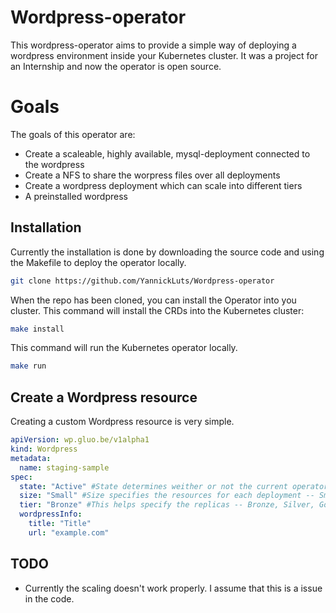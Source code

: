 # Wordpress-operator

This wordpress-operator aims to provide a simple way of deploying a wordpress environment inside your Kubernetes cluster.
It was a project for an Internship and now the operator is open source.

# Goals
The goals of this operator are:

 - Create a scaleable, highly available, mysql-deployment connected to the wordpress
 - Create a NFS to share the worpress files over all deployments
 - Create a wordpress deployment which can scale into different tiers
 - A preinstalled wordpress

## Installation
Currently the installation is done by downloading the source code and using the Makefile to deploy the operator locally.

```bash
git clone https://github.com/YannickLuts/Wordpress-operator
```
When the repo has been cloned, you can install the Operator into you cluster.
This command will install the CRDs into the Kubernetes cluster:
```bash
make install
```
This command will run the Kubernetes operator locally.
```bash
make run
```
## Create a Wordpress resource
Creating a custom Wordpress resource is very simple.

```yaml
apiVersion: wp.gluo.be/v1alpha1
kind: Wordpress
metadata:
  name: staging-sample
spec:
  state: "Active" #State determines weither or not the current operator should run resources -- If archived, every resources is created but replicas will be set to 0
  size: "Small" #Size specifies the resources for each deployment -- Small, Medium, Large
  tier: "Bronze" #This helps specify the replicas -- Bronze, Silver, Gold
  wordpressInfo:
    title: "Title"
    url: "example.com"
```
## TODO
 - Currently the scaling doesn't work properly. I assume that this is a issue in the code.
